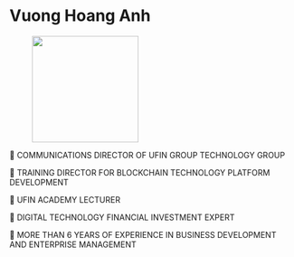 # Vuong Hoang Anh

<figure><img src="../.gitbook/assets/Vuong Hoang Anh.png" alt="" width="188"><figcaption></figcaption></figure>

🔹 COMMUNICATIONS DIRECTOR OF UFIN GROUP TECHNOLOGY GROUP

🔹 TRAINING DIRECTOR FOR BLOCKCHAIN TECHNOLOGY PLATFORM DEVELOPMENT

🔹 UFIN ACADEMY LECTURER

🔹 DIGITAL TECHNOLOGY FINANCIAL INVESTMENT EXPERT

🔹 MORE THAN 6 YEARS OF EXPERIENCE IN BUSINESS DEVELOPMENT AND ENTERPRISE MANAGEMENT
